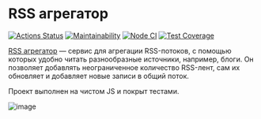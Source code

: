 # RSS агрегатор
[![Actions Status](https://github.com/julish13/frontend-project-lvl3/workflows/hexlet-check/badge.svg)](https://github.com/julish13/frontend-project-lvl3/actions)
[![Maintainability](https://api.codeclimate.com/v1/badges/c45c604f046d01c2e02f/maintainability)](https://codeclimate.com/github/julish13/frontend-project-lvl3/maintainability)
[![Node CI](https://github.com/julish13/frontend-project-lvl3/actions/workflows/tests.yml/badge.svg)](https://github.com/julish13/frontend-project-lvl3/actions/workflows/tests.yml)
[![Test Coverage](https://api.codeclimate.com/v1/badges/c45c604f046d01c2e02f/test_coverage)](https://codeclimate.com/github/julish13/frontend-project-lvl3/test_coverage)

[RSS агрегатор](https://frontend-project-lvl3-eight-drab.vercel.app/) — сервис для агрегации RSS-потоков, с помощью которых удобно читать разнообразные источники, например, блоги. Он позволяет добавлять неограниченное количество RSS-лент, сам их обновляет и добавляет новые записи в общий поток.

Проект выполнен на чистом JS и покрыт тестами.


![image](https://user-images.githubusercontent.com/16277885/164072144-39db897a-8a09-4316-93f6-384533eb672b.png)

